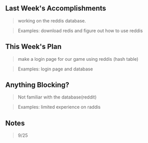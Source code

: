 ## Last Week's Accomplishments

> working on the reddis database.

> Examples:
> download redis and figure out how to use reddis

## This Week's Plan

>  make a login page for our game using reddis (hash table)

> Examples: login page and database

## Anything Blocking?

> Not familiar with the database(reddit)

> Examples: limited experience on raddis

## Notes

> 9/25

